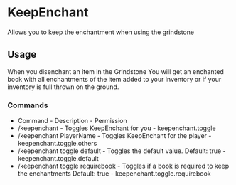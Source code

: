 # KeepEnchant
Allows you to keep the enchantment when using the grindstone
## Usage
When you disenchant an item in the Grindstone You will get an enchanted book with all enchantments of the item added to your inventory or if your inventory is full thrown on the ground.
### Commands
- Command - Description - Permission
- /keepenchant - Toggles KeepEnchant for you - keepenchant.toggle
- /keepenchant PlayerName - Toggles KeepEnchant for the player - keepenchant.toggle.others
- /keepenchant toggle default - Toggles the default value. Default: true - keepenchant.toggle.default
- /keepenchant toggle requirebook - Toggles if a book is required to keep the enchantments Default: true - keepenchant.toggle.requirebook